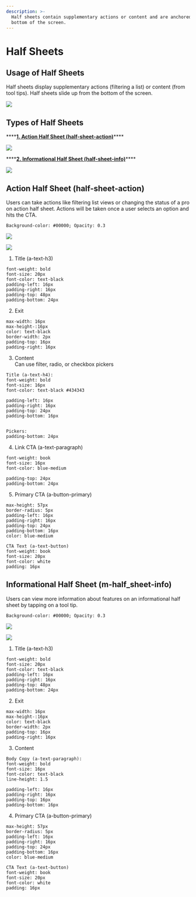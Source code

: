 ```yaml
---
description: >-
  Half sheets contain supplementary actions or content and are anchored to the
  bottom of the screen.
---
```


# Half Sheets

## Usage of Half Sheets

Half sheets display supplementary actions \(filtering a list\) or content \(from tool tips\). Half sheets slide up from the bottom of the screen.

![](../.gitbook/assets/half-sheet-overview.png)

## Types of Half Sheets

\*\*\*\*[**1. Action Half Sheet \(half-sheet-action\)**](half-sheets.md#action-half-sheet-m-half_sheet-action)\*\*\*\*

![](../.gitbook/assets/action-half-sheet-overview.png)

\*\*\*\*[**2. Informational Half Sheet \(half-sheet-info\)**](half-sheets.md#informational-half-sheet-m-half_sheet-info)\*\*\*\*

![](../.gitbook/assets/info-half-sheet.png)

## Action Half Sheet \(half-sheet-action\)

Users can take actions like filtering list views or changing the status of a pro on action half sheet. Actions will be taken once a user selects an option and hits the CTA.

```text
Background-color: #00000; Opacity: 0.3
```

![](../.gitbook/assets/action-half-sheet-overview.png)

![](../.gitbook/assets/action-list.png)

1. Title \(a-text-h3\)

```text
font-weight: bold
font-size: 20px
font-color: text-black
padding-left: 16px
padding-right: 16px
padding-top: 48px
padding-bottom: 24px
```

2. Exit

```text
max-width: 16px
max-height-:16px
color: text-black
border-width: 2px
padding-top: 16px
padding-right: 16px
```

3. Content  
Can use filter, radio, or checkbox pickers

```text
Title (a-text-h4):
font-weight: bold
font-size: 16px
font-color: text-black #434343

padding-left: 16px
padding-right: 16px
padding-top: 24px
padding-bottom: 16px


Pickers:
padding-bottom: 24px
```

4. Link CTA \(a-text-paragraph\)

```text
font-weight: book
font-size: 16px
font-color: blue-medium

padding-top: 24px
padding-bottom: 24px
```

5. Primary CTA \(a-button-primary\)

```text
max-height: 57px
border-radius: 5px
padding-left: 16px
padding-right: 16px
padding-top: 24px
padding-bottom: 16px
color: blue-medium
​
CTA Text (a-text-button)
font-weight: book
font-size: 20px
font-color: white
padding: 16px
```

## Informational Half Sheet \(m-half\_sheet-info\)

Users can view more information about features on an informational half sheet by tapping on a tool tip.

```text
Background-color: #00000; Opacity: 0.3
```

![](https://blobscdn.gitbook.com/v0/b/gitbook-28427.appspot.com/o/assets%2F-LPWP46krdBhvVZjXTI3%2F-Lwno4wPgC1TRr7M33Qy%2F-LwntQZt1lVD6BedUX-T%2FInfo%20Half%20Sheet.png?alt=media&token=913abc0f-c57e-45f3-876a-6308b0b15987)

![](../.gitbook/assets/info-half-sheet-1%20%281%29.png)

1. Title \(a-text-h3\)

```text
font-weight: bold
font-size: 20px
font-color: text-black
padding-left: 16px
padding-right: 16px
padding-top: 48px
padding-bottom: 24px
```

2. Exit

```text
max-width: 16px
max-height-:16px
color: text-black
border-width: 2px
padding-top: 16px
padding-right: 16px
```

3. Content

```text
Body Copy (a-text-paragraph):
font-weight: bold
font-size: 16px
font-color: text-black
line-height: 1.5

padding-left: 16px
padding-right: 16px
padding-top: 16px
padding-bottom: 16px
```

4. Primary CTA \(a-button-primary\)

```text
max-height: 57px
border-radius: 5px
padding-left: 16px
padding-right: 16px
padding-top: 24px
padding-bottom: 16px
color: blue-medium
​
CTA Text (a-text-button)
font-weight: book
font-size: 20px
font-color: white
padding: 16px
```

